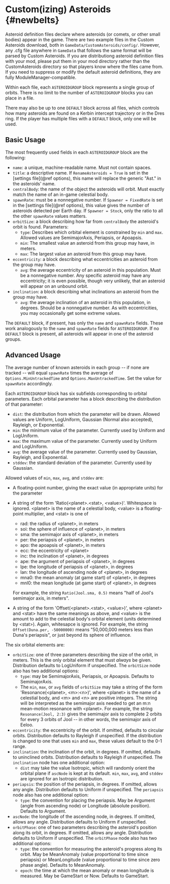 Custom(izing) Asteroids                         {#newbelts}
============

Asteroid definition files declare where asteroids (or comets, or other small bodies) appear in the game. There are two example files in the Custom Asteroids download, both in `GameData/CustomAsteroids/config/`. However, any .cfg file anywhere in `GameData` that follows the same format will be parsed by Custom Asteroids. If you are distributiong asteroid definition files with your mod, please put them in your mod directory rather than the CustomAsteroids directory so that players know where the files came from. If you need to suppress or modify the default asteroid definitions, they are fully ModuleManager-compatible.

Within each file, each `ASTEROIDGROUP` block represents a single group of orbits. There is no limit to the number of `ASTEROIDGROUP` blocks you can place in a file.

There may also be up to one `DEFAULT` block across all files, which controls how many asteroids are found on a Kerbin intercept trajectory or in the Dres ring. If the player has multiple files with a `DEFAULT` block, only one will be used.

Basic Usage
------------

The most frequently used fields in each `ASTEROIDGROUP` block are the following:

* `name`: a unique, machine-readable name. Must not contain spaces.
* `title`: a descriptive name. If `RenameAsteroids = True` is set in the [settings file](@ref options), 
    this name will replace the generic "Ast." in the asteroids' name.
* `centralBody`: the name of the object the asteroids will orbit. Must exactly match the name of an 
    in-game celestial body.
* `spawnRate`: must be a nonnegative number. If `Spawner = FixedRate` is set in the 
    [settings file](@ref options), this value gives the number of asteroids detected per Earth day. 
    If `Spawner = Stock`, only the ratio to all the other `spawnRate` values matters.
* `orbitSize`: a block describing how far from `centralBody` the asteroid's orbit is found. Parameters:
    - `type`: Describes which orbital element is constrained by `min` and `max`. Allowed values are 
        SemimajorAxis, Periapsis, or Apoapsis.
    - `min`: The smallest value an asteroid from this group may have, in meters.
    - `max`: The largest value an asteroid from this group may have.
* `eccentricity`: a block describing what eccentricities an asteroid from the group may have.
    - `avg`: the average eccentricity of an asteroid in this population. Must be a nonnegative number. 
        Any specific asteroid may have any eccentricity; it is even possible, though very unlikely, 
        that an asteroid will appear on an unbound orbit.
* `inclination`: a block describing what inclinations an asteroid from the group may have.
    - `avg`: the average inclination of an asteroid in this population, in degrees. Should be a 
        nonnegative number. As with eccentricities, you may occasionally get some extreme values.

The `DEFAULT` block, if present, has only the `name` and `spawnRate` fields. These work analogously to the `name` and `spawnRate` fields for `ASTEROIDGROUP`. If no `DEFAULT` block is present, all asteroids will appear in one of the asteroid groups.

Advanced Usage
------------

The average number of known asteroids in each group -- if none are tracked -- will equal `spawnRate` times the average of `Options.MinUntrackedTime` and `Options.MaxUntrackedTime`. Set the value for `spawnRate` accordingly.

Each `ASTEROIDGROUP` block has six subfields corresponding to orbital parameters. Each orbital parameter has a block describing the distribution of that parameter:
* `dist`: the distribution from which the parameter will be drawn. Allowed values are Uniform, 
    LogUniform, Gaussian (Normal also accepted), Rayleigh, or Exponential.
* `min`: the minimum value of the parameter. Currently used by Uniform and LogUniform.
* `max`: the maximum value of the parameter. Currently used by Uniform and LogUniform.
* `avg`: the average value of the parameter. Currently used by Gaussian, Rayleigh, and Exponential.
* `stddev`: the standard deviation of the parameter. Currently used by Gaussian.

Allowed values of `min`, `max`, `avg`, and `stddev` are:
* A floating-point number, giving the exact value (in appropriate units) for the parameter
* A string of the form 'Ratio(&lt;planet&gt;.&lt;stat&gt;, &lt;value&gt;)'. Whitespace is 
    ignored. &lt;planet&gt; is the name of a celestial body, &lt;value&gt; is a floating-point 
    multiplier, and &lt;stat&gt; is one of 
    - rad: the radius of &lt;planet&gt;, in meters
    - soi: the sphere of influence of &lt;planet&gt;, in meters
    - sma: the semimajor axis of &lt;planet&gt;, in meters
    - per: the periapsis of &lt;planet&gt;, in meters
    - apo: the apoapsis of &lt;planet&gt;, in meters
    - ecc: the eccentricity of &lt;planet&gt;
    - inc: the inclination of &lt;planet&gt;, in degrees
    - ape: the argument of periapsis of &lt;planet&gt;, in degrees
    - lpe: the longitude of periapsis of &lt;planet&gt;, in degrees
    - lan: the longitude of ascending node of &lt;planet&gt;, in degrees
    - mna0: the mean anomaly (at game start) of &lt;planet&gt;, in degrees
    - mnl0: the mean longitude (at game start) of &lt;planet&gt;, in degrees

  For example, the string `Ratio(Jool.sma, 0.5)` means "half of Jool's semimajor axis, in meters".
* A string of the form 'Offset(&lt;planet&gt;.&lt;stat&gt;, &lt;value&gt;)', where &lt;planet&gt; 
    and &lt;stat&gt; have the same meanings as above, and &lt;value&gt; is the amount to add to 
    the celestial body's orbital element (units determined by &lt;stat&gt;). Again, whitesapce is 
    ignored. For example, the string `Offset(Duna.per, -50000000)` means "50,000,000 meters less 
    than Duna's periapsis", or just beyond its sphere of influence.

The six orbital elements are:
* `orbitSize`: one of three parameters describing the size of the orbit, in meters. This is the 
    only orbital element that must *always* be given. Distribution defaults to LogUniform if 
    unspecified. The `orbitSize` node also has two additional options:
    - `type`: may be SemimajorAxis, Periapsis, or Apoapsis. Defaults to SemimajorAxis.
    - The `min`, `max`, or `avg` fields of `orbitSize` may take a string of the form 
    'Resonance(&lt;planet&gt;, &lt;m&gt;:&lt;n&gt;)', where &lt;planet&gt; is the name of a 
    celestial body, and &lt;m&gt; and &lt;n&gt; are positive integers. The string will be interpreted 
    as the semimajor axis needed to get an m:n mean-motion resonance with &lt;planet&gt;. For 
    example, the string `Resonance(Jool, 2:3)` gives the semimajor axis to complete 2 orbits for 
    every 3 orbits of Jool -- in other words, the semimajor axis of Eeloo.
* `eccentricity`: the eccentricity of the orbit. If omitted, defaults to circular orbits. Distribution 
    defaults to Rayleigh if unspecified. If the distribution is changed to one that uses `min` and 
    `max`, these values default to the 0-1 range.
* `inclination`: the inclination of the orbit, in degrees. If omitted, defaults to uninclined orbits. 
    Distribution defaults to Rayleigh if unspecified. The `inclination` node has one additional option:
    - `dist` may take the value Isotropic, which will randomly orient the orbital plane if 
        `ascNode` is kept at its default. `min`, `max`, `avg`, and `stddev` are ignored for an 
        Isotropic distribution.
* `periapsis`: the position of the periapsis, in degrees. If omitted, allows any angle. Distribution 
    defaults to Uniform if unspecified. The `periapsis` node also has one additional option:
    - `type`: the convention for placing the periapsis. May be Argument (angle from ascending 
        node) or Longitude (absolute position). Defaults to Argument.
* `ascNode`: the longitude of the ascending node, in degrees. If omitted, allows any angle. 
    Distribution defaults to Uniform if unspecified.
* `orbitPhase`: one of two parameters describing the asteroid's position along its orbit, in degrees. 
    If omitted, allows any angle. Distribution defaults to Uniform if unspecified. The `orbitPhase` 
    node also has two additional options:
    - `type`: the convention for measuring the asteroid's progress along its orbit. May be 
        MeanAnomaly (value proportional to time since periapsis) or MeanLongitude (value 
        proportional to time since zero phase angle). Defaults to MeanAnomaly.
    - `epoch`: the time at which the mean anomaly or mean longitude is measured. May be GameStart 
        or Now. Defaults to GameStart.
